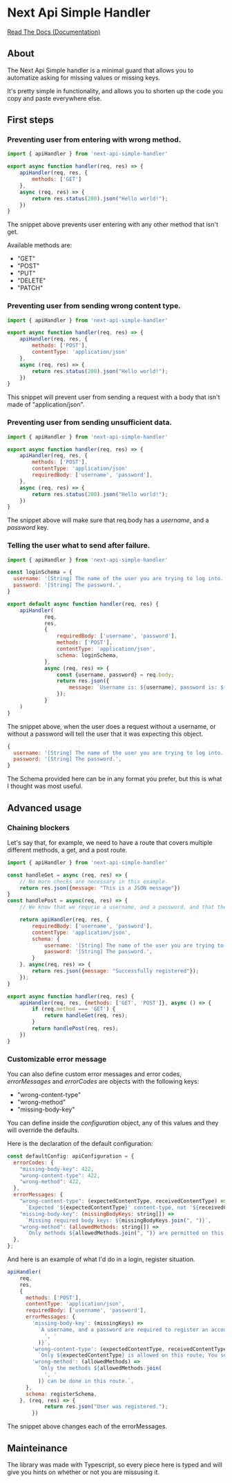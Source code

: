 # Next Api Simple Handler

[Read The Docs (Documentation)](https://next-api-simple-handler.readthedocs.io/en/latest/)

## About

The Next Api Simple handler is a minimal guard that allows you to automatize asking for missing values or missing keys.

It's pretty simple in functionality, and allows you to shorten up the code you copy and paste everywhere else.

## First steps

### Preventing user from entering with wrong method.

```js
import { apiHandler } from 'next-api-simple-handler'

export async function handler(req, res) => {
	apiHandler(req, res, {
		methods: ['GET']
	},
	async (req, res) => {
		return res.status(200).json("Hello world!");
	})
}
```
The snippet above prevents user entering with any other method that isn't get.

Available methods are:
- "GET"
- "POST"
- "PUT"
- "DELETE"
- "PATCH"

### Preventing user from sending wrong content type.

```js
import { apiHandler } from 'next-api-simple-handler'

export async function handler(req, res) => {
	apiHandler(req, res, {
		methods: ['POST'],
		contentType: 'application/json'
	},
	async (req, res) => {
		return res.status(200).json("Hello world!");
	})
}
```
This snippet will prevent user from sending a request with a body that isn't made of "application/json".

### Preventing user from sending unsufficient data.
```js
import { apiHandler } from 'next-api-simple-handler'

export async function handler(req, res) => {
	apiHandler(req, res, {
		methods: ['POST'],
		contentType: 'application/json'
		requiredBody: ['username', 'password'],
	},
	async (req, res) => {
		return res.status(200).json("Hello world!");
	})
}
```

The snippet above will make sure that req.body has a *username*, and a *password* key.

### Telling the user what to send after failure.

```js
import { apiHandler } from 'next-api-simple-handler'

const loginSchema = {
  username: '[String] The name of the user you are trying to log into.',
  password: '[String] The password.',
}

export default async function handler(req, res) {
	apiHandler(
			req,
			res,
			{
				requiredBody: ['username', 'password'],
				methods: ['POST'],
				contentType: 'application/json',
				schema: loginSchema,
			},
			async (req, res) => {
				const {username, password} = req.body;
				return res.json({
					message: `Username is: ${username}, password is: ${password}`
				});
			}
	)
}
```

The snippet above, when the user does a request without a username, or without a password will tell the user that it was expecting this object.
```js
{
  username: '[String] The name of the user you are trying to log into.',
  password: '[String] The password.',
}
```
The Schema provided here can be in any format you prefer, but this is what I thought was most useful.

## Advanced usage

### Chaining blockers

Let's say that, for example, we need to have a route that covers multiple different methods, a get, and a post route.

```js
import { apiHandler } from 'next-api-simple-handler'

const handleGet = async (req, res) => {
	// No more checks are necessary in this example.
	return res.json({message: "This is a JSON message"})
}
const handlePost = async(req, res) => {
	// We know that we requrie a username, and a password, and that the application should be of application/json.

	return apiHandler(req, res, {
		requiredBody: ['username', 'password'],
		contentType: 'application/json',
		schema: {
			username: '[String] The name of the user you are trying to log into.',
			password: '[String] The password.',
		}
	}, async(req, res) => {
		return res.json({message: "Successfully registered"});
	});
}

export async function handler(req, res) {
	apiHandler(req, res, {methods: ['GET', 'POST']}, async () => {
		if (req.method === 'GET') {
			return handleGet(req, res);
		}
		return handlePost(req, res);
	})
}
```

### Customizable error message

You can also define custom error messages and error codes, *errorMessages* and *errorCodes* are objects with the following keys:
- "wrong-content-type"
- "wrong-method"
- "missing-body-key"

You can define inside the *configuration* object, any of this values and they will override the defaults.

Here is the declaration of the default configuration:
```js
const defaultConfig: apiConfiguration = {
  errorCodes: {
    "missing-body-key": 422,
    "wrong-content-type": 422,
    "wrong-method": 422,
  },
  errorMessages: {
    "wrong-content-type": (expectedContentType, receivedContentType) =>
      `Expected '${expectedContentType}' content-type, not '${receivedContentType}' content-type`,
    "missing-body-key": (missingBodyKeys: string[]) =>
      `Missing required body keys: ${missingBodyKeys.join(", ")}`,
    "wrong-method": (allowedMethods: string[]) =>
      `Only methods ${allowedMethods.join(", ")} are permitted on this route.`,
  },
};
```

And here is an example of what I'd do in a login, register situation.

```js
apiHandler(
    req,
    res,
    {
      methods: ['POST'],
      contentType: 'application/json',
      requiredBody: ['username', 'password'],
      errorMessages: {
        'missing-body-key': (missingKeys) =>
          `A username, and a password are required to register an account. You are missing ${missingKeys.join(
            ', '
          )}`,
        'wrong-content-type': (expectedContentType, receivedContentType) =>
          `Only ${expectedContentType} is allowed on this route; You sent ${receivedContentType}`,
        'wrong-method': (allowedMethods) =>
          `Only the methods ${allowedMethods.join(
            ', '
          )} can be done in this route.`,
      },
      schema: registerSchema,
    }, (req, res) => {
			return res.json("User was registered.");
		})
```

The snippet above changes each of the errorMessages.

## Mainteinance

The library was made with Typescript, so every piece here is typed and will give you hints on whether or not you are missusing it.

